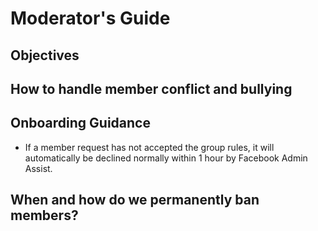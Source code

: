 # Moderator's Guide

## Objectives

## How to handle member conflict and bullying

## Onboarding Guidance
- If a member request has not accepted the group rules, it will automatically be declined normally within 1 hour by Facebook Admin Assist.

## When and how do we permanently ban members?
